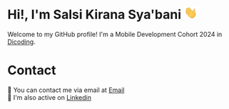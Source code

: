 # Hi!, I'm Salsi Kirana Sya'bani <img src="https://raw.githubusercontent.com/masnurrm/masnurrm/master/wave.gif" width="30px">
Welcome to my GitHub profile! I'm a Mobile Development Cohort 2024 in [Dicoding](https://www.dicoding.com/).<br>

# Contact
📧 You can contact me via email at [Email](https://salsikrn@gmail.com/) <br>
💬 I'm also active on [Linkedin](https://www.linkedin.com/in/salsi-kirana-syabani/) <be>

